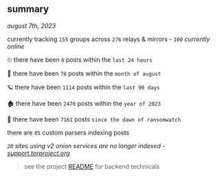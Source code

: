 
## summary
_august 7th, 2023_

currently tracking `155` groups across `276` relays & mirrors - _`100` currently online_

⏲ there have been `6` posts within the `last 24 hours`

🦈 there have been `76` posts within the `month of august`

🪐 there have been `1114` posts within the `last 90 days`

🏚 there have been `2470` posts within the `year of 2023`

🦕 there have been `7161` posts `since the dawn of ransomwatch`

there are `85` custom parsers indexing posts

_`20` sites using v2 onion services are no longer indexed - [support.torproject.org](https://support.torproject.org/onionservices/v2-deprecation/)_

> see the project [README](https://github.com/joshhighet/ransomwatch#ransomwatch--) for backend technicals

